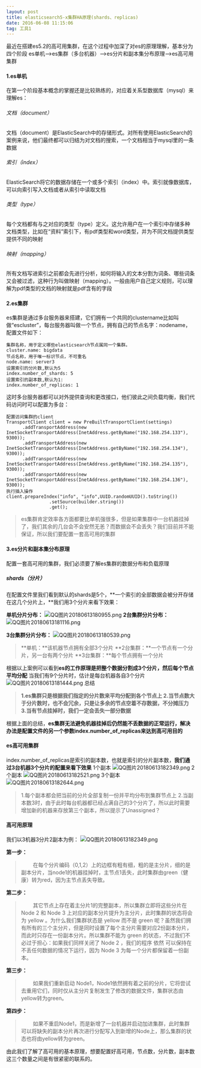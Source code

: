 ```yaml
---
layout: post
title: elasticsearch5-x集群HA原理(shards、replicas)
date: 2016-06-08 11:15:06 
tag: 工具1
---
```


最近在搭建es5.2的高可用集群，在这个过程中加深了对es的原理理解，基本分为四个阶段
es单机—>es集群（多台机器）—>es分片和副本集分布原理—>es高可用集群
#### 1.es单机
在第一个阶段基本概念的掌握还是比较熟练的，对应着关系型数据库（mysql）来理解es：
###### 文档（document）
文档（document）是ElasticSearch中的存储形式。对所有使用ElasticSearch的案例来说，他们最终都可以归结为对文档的搜索，一个文档相当于mysql里的一条数据
###### 索引（index）
ElasticSearch将它的数据存储在一个或多个索引（index）中。索引就像数据库，可以向索引写入文档或者从索引中读取文档
###### 类型（type）
每个文档都有与之对应的类型（type）定义。这允许用户在一个索引中存储多种文档类型，比如在“资料”索引下，有pdf类型和word类型，并为不同文档提供类型提供不同的映射
###### 映射（mapping）
所有文档写进索引之前都会先进行分析，如何将输入的文本分割为词条、哪些词条又会被过滤，这种行为叫做映射（mapping）。一般由用户自己定义规则，可以理解为pdf类型的文档的映射就是pdf含有的字段

#### 2.es集群
es集群是通过多台服务器来搭建，它们拥有一个共同的clustername比如叫做“escluster”，每台服务器叫做一个节点，拥有自己的节点名字：nodename，配置文件如下：
```
集群名称，用于定义哪些elasticsearch节点属同一个集群。
cluster.name: bigdata
节点名称，用于唯一标识节点，不可重名
node.name: server3
设置索引的分片数,默认为5 
index.number_of_shards: 5 
设置索引的副本数,默认为1: 
index.number_of_replicas: 1 
```
这时多台服务器都可以对外提供查询和更改接口，他们彼此之间负载均衡，我们代码访问时可以配置为多台：
```
配置访问集群的client
TransportClient client = new PreBuiltTransportClient(settings)
      .addTransportAddress(new InetSocketTransportAddress(InetAddress.getByName("192.168.254.133"), 9300));
	  .addTransportAddress(new InetSocketTransportAddress(InetAddress.getByName("192.168.254.134"), 9300));
      .addTransportAddress(new InetSocketTransportAddress(InetAddress.getByName("192.168.254.135"), 9300));
      .addTransportAddress(new InetSocketTransportAddress(InetAddress.getByName("192.168.254.136"), 9300));
执行插入操作
client.prepareIndex("info", "info",UUID.randomUUID().toString())
		        .setSource(builder.string())
		        .get();        
```
>es集群肯定效率各方面都要比单机强很多，但是如果集群中一台机器挂掉了，我们其余的几台会不会安然无恙？而数据会不会丢失？我们目前并不能保证，所以我们要配置一套高可用的集群

#### 3.es分片和副本集分布原理
配置一套高可用的集群，我们必须要了解es集群的数据分布和负载原理
##### shards（分片）
在配置文件里我们看到默认的shards是5个，**一个索引的全部数据会被分开存储在这几个分片上，**我们用3个分片来看下效果：

**单机分片分布：**
![QQ图片20180613180955.png](https://upload-images.jianshu.io/upload_images/6073827-3ba00761992496dc.png?imageMogr2/auto-orient/strip%7CimageView2/2/w/1240)
**2台集群分片分布：**
![QQ图片20180613181116.png](https://upload-images.jianshu.io/upload_images/6073827-27cacc2a5d8b9efa.png?imageMogr2/auto-orient/strip%7CimageView2/2/w/1240)

**3台集群分片分布：**
![QQ图片20180613180539.png](https://upload-images.jianshu.io/upload_images/6073827-0b066b5d926b1f52.png?imageMogr2/auto-orient/strip%7CimageView2/2/w/1240)
>**单机：**该机器节点拥有全部3个分片
**2台集群：**一个节点有一个分片，另一台有两个分片
**3台集群：**每个节点拥有一个分片

根据以上案例可以看到**es的工作原理是把整个数据分割成3个分片，然后每个节点平均分配**
当我们有9个分片时，估计是每台机器各自3个分片
![QQ图片20180613181444.png](https://upload-images.jianshu.io/upload_images/6073827-e49864aeceb3e624.png?imageMogr2/auto-orient/strip%7CimageView2/2/w/1240)
总结
>**1.es集群只是根据我们指定的分片数来平均分配到各个节点上
2.当节点数大于分片数时，也不会冗余，只是让多余的节点空着不存数据，不分摊压力
3.当有节点挂掉时，我们一定会丢失一部分数据**

根据上面的总结，**es集群无法避免机器挂掉后仍然能不丢数据的正常运行，解决办法是配置文件的另一个参数index.number_of_replicas来达到高可用目的**

#### es高可用集群
index.number_of_replicas是索引的副本数，也就是索引的分片副本数，**我们通过3台机器3个分片的配置来看下效果**
1个副本
![QQ图片20180613182349.png](https://upload-images.jianshu.io/upload_images/6073827-16b181faacb64725.png?imageMogr2/auto-orient/strip%7CimageView2/2/w/1240)
2个副本
![QQ图片20180613182521.png](https://upload-images.jianshu.io/upload_images/6073827-c1bbd3305fa89654.png?imageMogr2/auto-orient/strip%7CimageView2/2/w/1240)
3个副本
![QQ图片20180613182644.png](https://upload-images.jianshu.io/upload_images/6073827-6af0fab84eb78155.png?imageMogr2/auto-orient/strip%7CimageView2/2/w/1240)


>1.每个副本都会把当前的分片全部复制一份并平均分布到集群节点上
2.当副本数3时，由于此时每台机器都已经占满自己的3个分片了，所以此时需要增加新的机器来存放第三个副本，所以提示了Unassigned？

#### 高可用原理
我们以3机器3分片2副本为例：
![QQ图片20180613182349.png](https://upload-images.jianshu.io/upload_images/6073827-b0f691a3366be417.png?imageMogr2/auto-orient/strip%7CimageView2/2/w/1240)

**第一步：**
>&nbsp;&nbsp;&nbsp;&nbsp;&nbsp;&nbsp;&nbsp;&nbsp;在每个分片编码（0,1,2）上的边框有粗有细，粗的是主分片，细的是副本分片，当node1的机器挂掉时，主节点1丢失，此时集群由green（健康）转为red，因为主节点丢失导致。

**第二步：**
>&nbsp;&nbsp;&nbsp;&nbsp;&nbsp;&nbsp;&nbsp;&nbsp;其它节点上存在着主分片1的完整副本，所以集群立即将这些分片在 Node 2 和 Node 3 上对应的副本分片提升为主分片，此时集群的状态将会为 yellow 。为什么我们集群状态是 yellow 而不是 green 呢？虽然我们拥有所有的三个主分片，但是同时设置了每个主分片需要对应2份副本分片，而此时只存在一份副本分片。所以集群不能为 green 的状态，不过我们不必过于担心：如果我们同样关闭了 Node 2 ，我们的程序 依然 可以保持在不丢任何数据的情况下运行，因为 Node 3 为每一个分片都保留着一份副本。

**第三步：**
>&nbsp;&nbsp;&nbsp;&nbsp;&nbsp;&nbsp;&nbsp;&nbsp;如果我们重新启动 Node1，Node1依然拥有着之前的分片，它将尝试去重用它们，同时仅从主分片复制发生了修改的数据文件，集群状态由yellow转为green。

**第四步：**
>&nbsp;&nbsp;&nbsp;&nbsp;&nbsp;&nbsp;&nbsp;&nbsp;如果不重启Node1，而是新增了一台机器并启动加进集群，此时集群可以将缺失的副本分片再次进行分配写入到新增的Node上，那么集群的状态也将由yellow转为green。

由此我们了解了高可用的基本原理，想要配置好高可用，节点数，分片数，副本数这三个数量之间是有很紧密的联系的。

